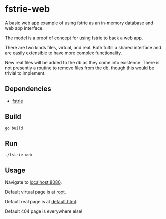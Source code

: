 # fstrie-web
A basic web app example of using fstrie as an in-memory database and web app interface.

The model is a proof of concept for using fstrie to back a web app.

There are two kinds files, virtual, and real. Both fulfill a shared interface and are easily extensible to have more complex functionality.

New real files will be added to the db as they come into existence. There is not presently a routine to remove files from the db, though this would be trivial to implement.

## Dependencies

- [fstrie](https://github.com/henesy/fstrie)

## Build

	go build

## Run

	./fstrie-web

## Usage

Navigate to [localhost:8080](http://localhost:8080).

Default virtual page is at [root](http://localhost:8080/).

Default real page is at [default.html](http://localhost:8080/default.html).

Default 404 page is everywhere else!
